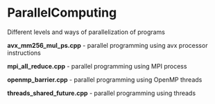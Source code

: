 # ParallelComputing
Different levels and ways of parallelization of programs

**avx_mm256_mul_ps.cpp** - parallel programming using avx processor instructions

**mpi_all_reduce.cpp** - parallel programming using MPI process

**openmp_barrier.cpp** - parallel programming using OpenMP threads

**threads_shared_future.cpp** - parallel programming using threads
